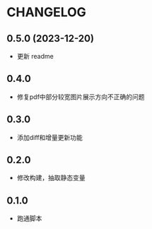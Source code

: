 # CHANGELOG

## 0.5.0 (2023-12-20)

- 更新 readme

## 0.4.0

- 修复pdf中部分较宽图片展示方向不正确的问题

## 0.3.0

- 添加diff和增量更新功能

## 0.2.0

- 修改构建，抽取静态变量

## 0.1.0

- 跑通脚本
